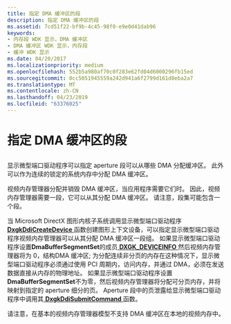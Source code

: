 ```yaml
---
title: 指定 DMA 缓冲区的段
description: 指定 DMA 缓冲区的段
ms.assetid: 7cd51f22-bf9b-4c45-98f0-e9e0d41dab96
keywords:
- 内存段 WDK 显示，DMA 缓冲区
- DMA 缓冲区 WDK 显示，内存段
- 缓冲 WDK 显示
ms.date: 04/20/2017
ms.localizationpriority: medium
ms.openlocfilehash: 552b5a980af70c0f283e62fd04d6000296fb15ed
ms.sourcegitcommit: 0cc5051945559a242d941a6f2799d161d8eba2a7
ms.translationtype: MT
ms.contentlocale: zh-CN
ms.lasthandoff: 04/23/2019
ms.locfileid: "63376025"
---
```

# <a name="specifying-segments-for-dma-buffers"></a>指定 DMA 缓冲区的段


## <span id="ddk_specifying_segments_for_dma_buffers_gg"></span><span id="DDK_SPECIFYING_SEGMENTS_FOR_DMA_BUFFERS_GG"></span>


显示微型端口驱动程序可以指定 aperture 段可以从哪些 DMA 分配缓冲区。 此外可以作为连续的锁定的系统内存中分配 DMA 缓冲区。

视频内存管理器分配并销毁 DMA 缓冲区，当应用程序需要它们时。 因此，视频内存管理器需要一段，它可以从其分配 DMA 缓冲区。 请注意，段集可能包含一个段。

当 Microsoft DirectX 图形内核子系统调用显示微型端口驱动程序[ **DxgkDdiCreateDevice** ](https://msdn.microsoft.com/library/windows/hardware/ff559615)函数创建图形上下文设备，可以指定显示微型端口驱动程序视频内存管理器可以从其分配 DMA 缓冲区一段组。 如果显示微型端口驱动程序设置**DmaBufferSegmentSet**的成员[ **DXGK\_DEVICEINFO** ](https://msdn.microsoft.com/library/windows/hardware/ff561047)然后视频内存管理器将为 0，结构DMA 缓冲区; 为分配连续非分页的内存在这种情况下，显示微型端口驱动程序必须通过使用 PCI 周期内，访问内存，并通过 DMA，必须在发送数据直接从内存的物理地址。 如果显示微型端口驱动程序设置**DmaBufferSegmentSet**不为零，然后视频内存管理器将分配可分页内存，并将映射到指定的 aperture 细分的页。 Aperture 段中的页泄露给显示微型端口驱动程序中调用其[ **DxgkDdiSubmitCommand** ](https://msdn.microsoft.com/library/windows/hardware/ff560790)函数。

请注意，在基本的视频内存管理器模型不支持 DMA 缓冲区在本地的视频内存中。

 

 





